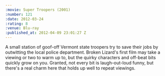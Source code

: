 ```yaml
--- 
:movie: Super Troopers (2001)
:number: 121
:date: 2012-03-24
:rating: 8
:venue: Blu-ray
:published_at: 2012-04-09 23:01:27 Z
---
```

A small station of goof-off Vermont state troopers try to save their jobs by outwitting the local police department. Broken Lizard's first film may take a viewing or two to warm up to, but the quirky characters and off-beat bits quickly grow on you. Granted, not every bit is laugh-out-loud funny, but there's a real charm here that holds up well to repeat viewings.